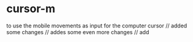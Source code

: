 # cursor-m
to use the mobile movements as input  for the computer cursor
// added some changes
// addes some even more changes
// add 
